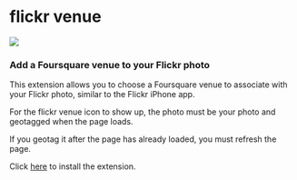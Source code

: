 # flickr venue

![](https://s3-us-west-1.amazonaws.com/flickr-venue/screenshot-640.png)

### Add a Foursquare venue to your Flickr photo

This extension allows you to choose a Foursquare venue to associate with your Flickr photo, similar to the Flickr iPhone app.

For the flickr venue icon to show up, the photo must be your photo and geotagged when the page loads.

If you geotag it after the page has already loaded, you must refresh the page.

Click [here](https://chrome.google.com/webstore/detail/flickr-venue/cdbpgjkjdieaeeamabfhhimkiiednibl) to install the extension.